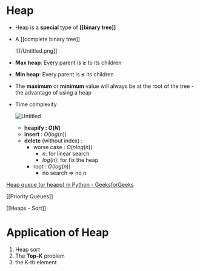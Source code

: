 # Heap

- Heap is a **special** type of **[[binary tree]]**
- A [[complete binary tree]]
    
    
    ![[/Untitled.png]]
    
- **Max heap**: Every parent is **≥** to its children
- **Min heap**: Every parent is **≤** its children

- The **maximum** or **minimum** value will always be at the root of the tree - the advantage of using a heap
- Time complexity
    
    ![Untitled](Heap/Untitled%201.png)
    
    - **heapify : $O(N)$**
    - **insert** : $O(log(n))$
    - **delete** (without index) :
        - worse case : $O(n log(n))$
            - $n :$ for linear search
            - $log(n):$ for fix the heap
        - root : $O(log(n))$
            - no search ⇒ no $n$

[Heap queue (or heapq) in Python - GeeksforGeeks](https://www.geeksforgeeks.org/heap-queue-or-heapq-in-python/)

[[Priority Queues]]

[[Heaps - Sort]]

# Application of Heap

1. Heap sort
2. The **Top-K** problem
3. the K-th element